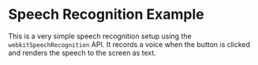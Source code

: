 # Speech Recognition Example

This is a very simple speech recognition setup using the `webkitSpeechRecognition` API. It records a voice when the button is clicked and renders the speech to the screen as text.
